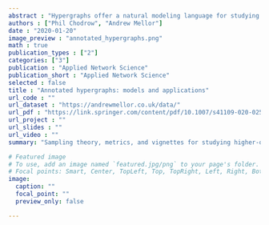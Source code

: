 ```yaml
---
abstract : "Hypergraphs offer a natural modeling language for studying polyadic interactions between sets of entities. Many polyadic interactions are asymmetric, with nodes playing distinctive roles. In an academic collaboration network, for example, the order of authors on a paper often reflects the nature of their contributions to the completed work. To model these networks, we introduce annotated hypergraphs as natural polyadic generalizations of directed graphs. Annotated hypergraphs form a highly general framework for incorporating metadata into polyadic graph models. To facilitate data analysis with annotated hypergraphs, we construct a role-aware configuration null model for these structures and prove an efficient Markov Chain Monte Carlo scheme for sampling from it. We proceed to formulate several metrics and algorithms for the analysis of annotated hypergraphs. Several of these, such as assortativity and modularity, naturally generalize dyadic counterparts. Other metrics, such as local role densities, are unique to the setting of annotated hypergraphs. We illustrate our techniques on six digital social networks, and present a detailed case-study of the Enron email data set."
authors : ["Phil Chodrow", "Andrew Mellor"]
date : "2020-01-20"
image_preview : "annotated_hypergraphs.png"
math : true
publication_types : ["2"]
categories: ["3"]
publication : "Applied Network Science"
publication_short : "Applied Network Science"
selected : false
title : "Annotated hypergraphs: models and applications"
url_code : ""
url_dataset : "https://andrewmellor.co.uk/data/"
url_pdf : "https://link.springer.com/content/pdf/10.1007/s41109-020-0252-y.pdf"
url_project : ""
url_slides : ""
url_video : ""
summary: "Sampling theory, metrics, and vignettes for studying higher-order networks with node-edge incidence annotations. Generalizes directed graphs."

# Featured image
# To use, add an image named `featured.jpg/png` to your page's folder. 
# Focal points: Smart, Center, TopLeft, Top, TopRight, Left, Right, BottomLeft, Bottom, BottomRight.
image:
  caption: ""
  focal_point: ""
  preview_only: false

---
```

